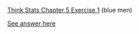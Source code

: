 [Think Stats Chapter 5 Exercise 1](http://greenteapress.com/thinkstats2/html/thinkstats2006.html#toc50) (blue men)

[See answer here](Q4_Ch5E1.ipynb)
